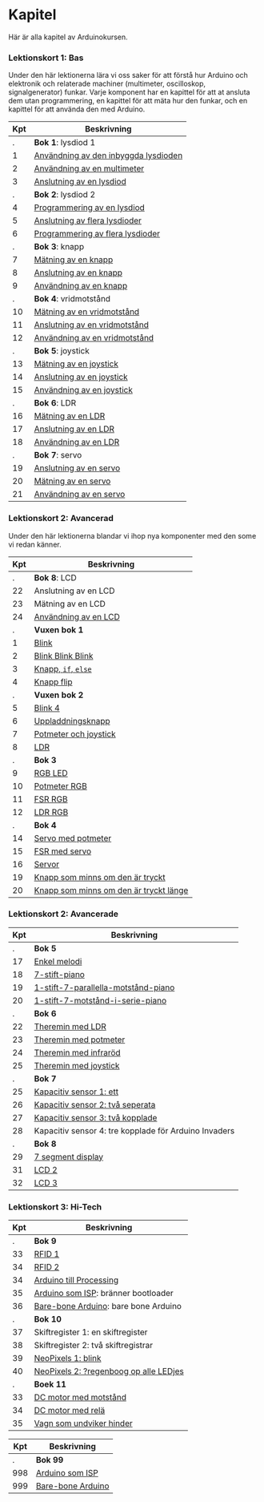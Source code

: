 # Kapitel

Här är alla kapitel av Arduinokursen.

### Lektionskort 1: Bas

Under den här lektionerna lära vi oss saker för att förstå hur Arduino
och elektronik och relaterade machiner (multimeter, oscilloskop,
signalgenerator) funkar. Varje komponent har en kapittel för att
at ansluta dem utan programmering, en kapittel för att mäta hur den
funkar, och en kapittel för att använda den med Arduino.

Kpt|Beskrivning
---|---------------------------------------------------------------
.  |**Bok 1**: lysdiod 1
1  |[Användning av den inbyggda lysdioden](01_anvaendning_av_den_inbyggda_lysdioden/README.md)
2  |[Användning av en multimeter](02_anvaendning_av_en_multimeter/README.md)
3  |[Anslutning av en lysdiod](03_anslutning_av_en_lysdiod/README.md)
.  |**Bok 2**: lysdiod 2
4  |[Programmering av en lysdiod](04_programmering_av_en_lysdiod/README.md)
5  |[Anslutning av flera lysdioder](05_anslutning_av_flera_lysdioder/README.md)
6  |[Programmering av flera lysdioder](06_anvaendning_av_flera_lysdioder/README.md)
.  |**Bok 3**: knapp
7  |[Mätning av en knapp](07_maetning_av_en_knapp/README.md)
8  |[Anslutning av en knapp](08_anslutning_av_en_knapp/README.md)
9  |[Användning av en knapp](09_anvaendning_av_en_knapp/README.md)
.  |**Bok 4**: vridmotstånd
10 |[Mätning av en vridmotstånd](10_maetning_av_en_vridmotstaand/README.md)
11 |[Anslutning av en vridmotstånd](11_anslutning_av_en_vridmotstaand/README.md)
12 |[Användning av en vridmotstånd](12_anvaendning_av_en_vridmotstaand/README.md)
.  |**Bok 5**: joystick
13 |[Mätning av en joystick](13_maetning_av_en_joystick/README.md)
14 |[Anslutning av en joystick](14_anslutning_av_en_joystick/README.md)
15 |[Användning av en joystick](15_anvaendning_av_en_joystick/README.md)
.  |**Bok 6**: LDR
16 |[Mätning av en LDR](16_maetning_av_en_ldr/README.md)
17 |[Anslutning av en LDR](17_anslutning_av_en_ldr/README.md)
18 |[Användning av en LDR](18_anvaendning_av_en_ldr/README.md)
.  |**Bok 7**: servo
19 |[Anslutning av en servo](19_anslutning_av_en_servo/README.md)
20 |[Mätning av en servo](20_maetning_av_en_servo/README.md)
21 |[Användning av en servo](21_anvaendning_av_en_servo/README.md)

### Lektionskort 2: Avancerad

Under den här lektionerna blandar vi ihop nya komponenter
med den some vi redan känner.

Kpt|Beskrivning
---|---------------------------------------------------------------
.  |**Bok 8**: LCD
22 |Anslutning av en LCD
23 |Mätning av en LCD
24 |[Användning av en LCD](24_anvaendning_av_en_lcd/README.md)
.  |**Vuxen bok 1**
1  |[Blink](./x01_blink/README.md)
2  |[Blink Blink Blink](./x02_blink_blink_blink/README.md)
3  |[Knapp, `if`, `else`](./x03_knapp_if_else/README.md)
4  |[Knapp flip](./x04_knapp_flip/README.md)
.  |**Vuxen bok 2**
5  |[Blink 4](x05_blink_4/README.md)
6  |[Uppladdningsknapp](x06_uppladdningsknapp/README.md)
7  |[Potmeter och joystick](x07_potmeter_och_joystick/README.md)
8  |[LDR](x08_ldr/README.md)
.  |**Bok 3**
9  |[RGB LED](x09_rgb/README.md)
10 |[Potmeter RGB](x10_potmeter_rgb/README.md)
11 |[FSR RGB](x11_fsr_rgb/README.md)
12 |[LDR RGB](x12_ldr_rgb/README.md)
.  |**Bok 4**
14 |[Servo med potmeter](x14_servo_potmeter/README.md)
15 |[FSR med servo](x15_servo_fsr/README.md)
16 |[Servor](x16_servos/README.md)
19 |[Knapp som minns om den är tryckt](x19_knapp_som_minns_om_den_aer_tryckt/README.md)
20 |[Knapp som minns om den är tryckt länge](x20_knapp_som_minns_om_den_aer_tryckt_laenge/README.md)

### Lektionskort 2: Avancerade

Kpt|Beskrivning
---|---------------------------------------------------------------
.  | **Bok 5**
17 |[Enkel melodi](x17_enkel_melodi/README.md)
18 |[7-stift-piano](x18_7_stift_piano/README.md)
19 |[1-stift-7-parallella-motstånd-piano](x19_1_stift_7_parallella_motstaand_piano/README.md)
20 |[1-stift-7-motstånd-i-serie-piano](x20_1_stift_7_motstaand_in_serie_piano/README.md)
.  | **Bok 6**
22 |[Theremin med LDR](x22_theremin_ldr/README.md)
23 |[Theremin med potmeter](x23_theremin_potmeters/README.md)
24 |[Theremin med infraröd](x24_theremin_infraroed/README.md)
25 |[Theremin med joystick](x25_theremin_joystick/README.md)
.  | **Bok 7**
25 |[Kapacitiv sensor 1: ett](kapacitiv_sensor_1/README.md)
26 |[Kapacitiv sensor 2: två seperata](kapacitiv_sensor_2/README.md)
27 |[Kapacitiv sensor 3: två kopplade](kapacitiv_sensor_3/README.md)
28 |Kapacitiv sensor 4: tre kopplade för Arduino Invaders
.  | **Bok 8**
29 |[7 segment display](sju_segment_display/README.md)
31 |[LCD 2](LCD2/README.md)
32 |[LCD 3](LCD3/README.md)

### Lektionskort 3: Hi-Tech

Kpt|Beskrivning
---|---------------------------------------------------------------
.  | **Bok 9**
33 |[RFID 1](RFID1/README.md)
34 |[RFID 2](RFID2/README.md)
34 |[Arduino till Processing](arduino_till_processing/README.md)
35 |[Arduino som ISP](arduino_som_isp/README.md): bränner bootloader
36 |[Bare-bone Arduino](bare_bone_arduino/README.md): bare bone Arduino
.  | **Bok 10**
37 |Skiftregister 1: en skiftregister
38 |Skiftregister 2: två skiftregistrar
39 |[NeoPixels 1: blink](neo_pixel_1/README.md)
40 |[NeoPixels 2: ?regenboog op alle LEDjes](NeoPixel2/README.md)
.  | **Boek 11**
33 |[DC motor med motstånd](dc_motor_met_transistor/README.md)
34 |[DC motor med relä](dc_motor_met_relais/README.md)
35 |[Vagn som undviker hinder](vagn_som_undviker_hinder/README.md)

Kpt|Beskrivning
---|---------------------------------------------------------------
.  |**Bok 99**
998|[Arduino som ISP](arduino_som_isp/README.md)
999|[Bare-bone Arduino](bare_bone_arduino/README.md)
